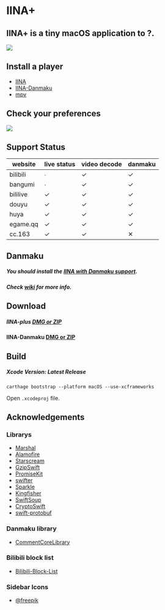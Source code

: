 # IINA+

## IINA+ is a tiny macOS application to ?.
![](https://i.loli.net/2018/10/30/5bd83a7952437.gif)


## Install a player
- [IINA](https://lhc70000.github.io/iina/)
- [IINA-Danmaku](https://github.com/xjbeta/iina-danmaku/releases)
- [mpv](https://mpv.io/)

## Check your preferences
![](https://i.loli.net/2018/10/30/5bd83ae6985bd.jpeg)

## Support Status
<!--https://www.tablesgenerator.com/markdown_tables#-->

| website  | live status | video decode | danmaku |
|----------|-------------|--------------|---------|
| bilibili | ∙           | ✓            | ✓       |
| bangumi  | ∙           | ✓            | ✓       |
| bililive | ✓           | ✓            | ✓       |
| douyu    | ✓           | ✓            | ✓       |
| huya     | ✓           | ✓            | ✓       |
| egame.qq | ✓           | ✓            | ✓       |
| cc.163   | ✓           | ✓            | ✕       |


## Danmaku
##### You should install the [IINA with Danmaku support](https://github.com/xjbeta/iina-danmaku/releases).
##### Check [wiki](https://github.com/xjbeta/iina-plus/wiki) for more info.

## Download
##### IINA-plus [DMG or ZIP](https://github.com/xjbeta/iina-plus/releases)
#### IINA-Danmaku [DMG or ZIP](https://github.com/xjbeta/iina-danmaku/releases)

## Build
##### Xcode Version: Latest Release

```
carthage bootstrap --platform macOS --use-xcframeworks
```
Open `.xcodeproj` file.

## Acknowledgements
### Librarys
- [Marshal](https://github.com/utahiosmac/Marshal)
- [Alamofire](https://github.com/Alamofire/Alamofire)
- [Starscream](https://github.com/daltoniam/Starscream)
- [GzipSwift](https://github.com/1024jp/GzipSwift)
- [PromiseKit](https://github.com/mxcl/PromiseKit)
- [swifter](https://github.com/httpswift/swifter)
- [Sparkle](https://github.com/sparkle-project/Sparkle)
- [Kingfisher](https://github.com/onevcat/Kingfisher)
- [SwiftSoup](https://github.com/scinfu/SwiftSoup)
- [CryptoSwift](https://github.com/krzyzanowskim/CryptoSwift)
- [swift-protobuf](https://github.com/apple/swift-protobuf)



### Danmaku library
- [CommentCoreLibrary](https://github.com/jabbany/CommentCoreLibrary)

### Bilibili block list
- [Bilibili-Block-List](https://github.com/jnxyp/Bilibili-Block-List)

### Sidebar Icons
- [@freepik](https://www.flaticon.com/authors/freepik)